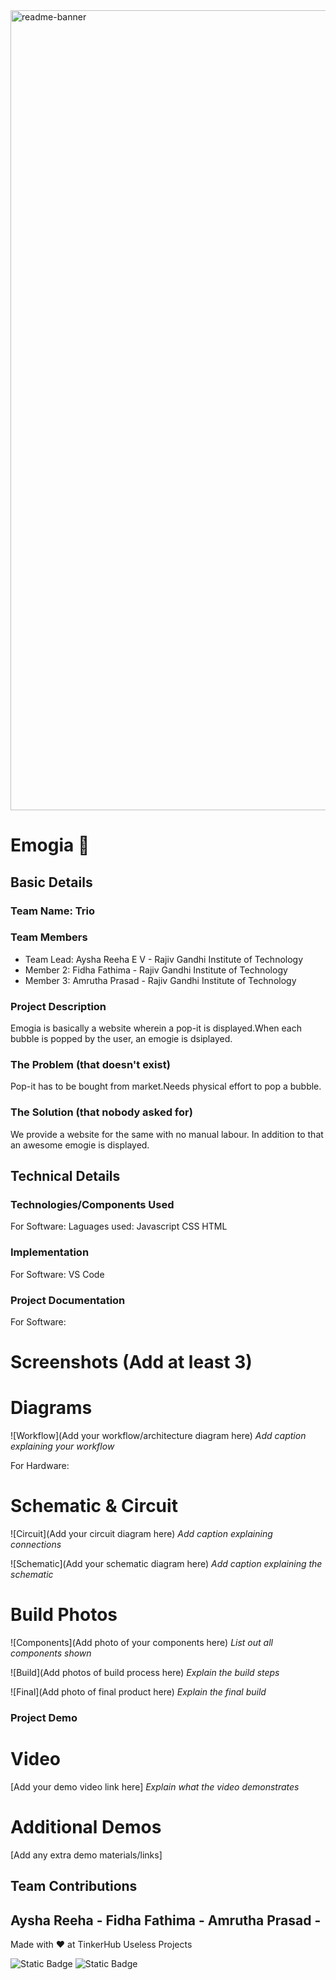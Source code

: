 <img width="1280" alt="readme-banner" src="https://github.com/user-attachments/assets/35332e92-44cb-425b-9dff-27bcf1023c6c">

# Emogia 🎯


## Basic Details
### Team Name: Trio


### Team Members
- Team Lead: Aysha Reeha E V  - Rajiv Gandhi Institute of Technology
- Member 2: Fidha Fathima - Rajiv Gandhi Institute of Technology
- Member 3: Amrutha Prasad - Rajiv Gandhi Institute of Technology

### Project Description
Emogia is basically a website wherein a pop-it is displayed.When each bubble is popped by the user, an emogie is dsiplayed.

### The Problem (that doesn't exist)
Pop-it has to be bought from market.Needs physical effort to pop a bubble.

### The Solution (that nobody asked for)
We provide a website for the same with no manual labour. In addition to that an awesome emogie is displayed.

## Technical Details
### Technologies/Components Used
For Software:
Laguages used: Javascript
               CSS
               HTML


### Implementation
For Software:
VS Code

### Project Documentation
For Software:

# Screenshots (Add at least 3)


# Diagrams
![Workflow](Add your workflow/architecture diagram here)
*Add caption explaining your workflow*

For Hardware:

# Schematic & Circuit
![Circuit](Add your circuit diagram here)
*Add caption explaining connections*

![Schematic](Add your schematic diagram here)
*Add caption explaining the schematic*

# Build Photos
![Components](Add photo of your components here)
*List out all components shown*

![Build](Add photos of build process here)
*Explain the build steps*

![Final](Add photo of final product here)
*Explain the final build*

### Project Demo
# Video
[Add your demo video link here]
*Explain what the video demonstrates*

# Additional Demos
[Add any extra demo materials/links]

## Team Contributions
Aysha Reeha - 
Fidha Fathima - 
Amrutha Prasad -
---
Made with ❤️ at TinkerHub Useless Projects 

![Static Badge](https://img.shields.io/badge/TinkerHub-24?color=%23000000&link=https%3A%2F%2Fwww.tinkerhub.org%2F)
![Static Badge](https://img.shields.io/badge/UselessProject--24-24?link=https%3A%2F%2Fwww.tinkerhub.org%2Fevents%2FQ2Q1TQKX6Q%2FUseless%2520Projects)


